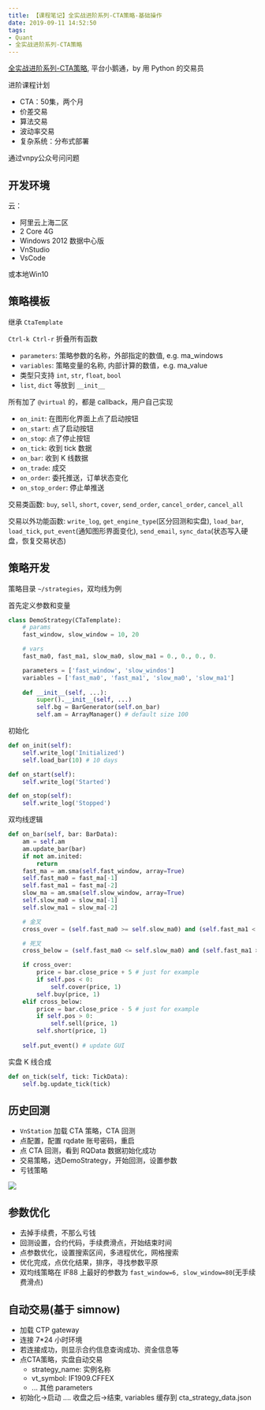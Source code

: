 ```yaml
---
title: 【课程笔记】全实战进阶系列-CTA策略-基础操作
date: 2019-09-11 14:52:50
tags:
- Quant
- 全实战进阶系列-CTA策略
---
```


[全实战进阶系列-CTA策略](https://appszu5scwd6134.h5.xiaoeknow.com/), 平台小鹅通，by 用 Python 的交易员

<!-- More -->
进阶课程计划

- CTA：50集，两个月
- 价差交易
- 算法交易
- 波动率交易
- 复杂系统：分布式部署

通过vnpy公众号问问题

## 开发环境
云：
- 阿里云上海二区
- 2 Core 4G
- Windows 2012 数据中心版
- VnStudio
- VsCode
 
或本地Win10

## 策略模板

继承 `CtaTemplate`

`Ctrl-k Ctrl-r` 折叠所有函数

- `parameters`: 策略参数的名称，外部指定的数值, e.g. ma_windows
- `variables`: 策略变量的名称, 内部计算的数值，e.g. ma_value
- 类型只支持 `int`, `str`, `float`, `bool`
- `list`, `dict` 等放到 `__init__`

所有加了 `@virtual` 的，都是 callback，用户自己实现

- `on_init`: 在图形化界面上点了启动按钮
- `on_start`: 点了启动按钮
- `on_stop`: 点了停止按钮
- `on_tick`: 收到 tick 数据
- `on_bar`: 收到 K 线数据
- `on_trade`: 成交
- `on_order`: 委托推送，订单状态变化
- `on_stop_order`: 停止单推送

交易类函数: `buy`, `sell`, `short`, `cover`, `send_order`, `cancel_order`, `cancel_all`

交易以外功能函数: `write_log`, `get_engine_type`(区分回测和实盘), `load_bar`, `load_tick`, `put_event`(通知图形界面变化), `send_email`, `sync_data`(状态写入硬盘，恢复交易状态)

## 策略开发
策略目录 `~/strategies`，双均线为例

首先定义参数和变量

``` python
class DemoStrategy(CTaTemplate):
    # params
    fast_window, slow_window = 10, 20

    # vars
    fast_ma0, fast_ma1, slow_ma0, slow_ma1 = 0., 0., 0., 0.

    parameters = ['fast_window', 'slow_windos']
    variables = ['fast_ma0', 'fast_ma1', 'slow_ma0', 'slow_ma1']
    
    def __init__(self, ...):
        super().__init__(self, ...)
        self.bg = BarGenerator(self.on_bar)
        self.am = ArrayManager() # default size 100
```

初始化
``` python
def on_init(self):
    self.write_log('Initialized')
    self.load_bar(10) # 10 days

def on_start(self):
    self.write_log('Started')

def on_stop(self):
    self.write_log('Stopped')
```

双均线逻辑
``` python
def on_bar(self, bar: BarData):
    am = self.am
    am.update_bar(bar)
    if not am.inited:
        return
    fast_ma = am.sma(self.fast_window, array=True)
    self.fast_ma0 = fast_ma[-1]
    self.fast_ma1 = fast_ma[-2]
    slow_ma = am.sma(self.slow_window, array=True)
    self.slow_ma0 = slow_ma[-1]
    self.slow_ma1 = slow_ma[-2]

    # 金叉
    cross_over = (self.fast_ma0 >= self.slow_ma0) and (self.fast_ma1 < self.slow_ma1)

    # 死叉
    cross_below = (self.fast_ma0 <= self.slow_ma0) and (self.fast_ma1 > self.slow_ma1)

    if cross_over:
        price = bar.close_price + 5 # just for example
        if self.pos < 0:
            self.cover(price, 1)
        self.buy(price, 1)
    elif cross_below:
        price = bar.close_price - 5 # just for example
        if self.pos > 0:
            self.sell(price, 1)
        self.short(price, 1)
    
    self.put_event() # update GUI
```

实盘 K 线合成
``` python
def on_tick(self, tick: TickData):
    self.bg.update_tick(tick)
```

## 历史回测

- `VnStation` 加载 CTA 策略，CTA 回测
- 点配置，配置 rqdate 账号密码，重启
- 点 CTA 回测，看到 RQData 数据初始化成功
- 交易策略，选DemoStrategy，开始回测，设置参数
- 亏钱策略

![](demo_backtesting.jpg)

## 参数优化
- 去掉手续费，不那么亏钱
- 回测设置，合约代码，手续费滑点，开始结束时间
- 点参数优化，设置搜索区间，多进程优化，网格搜索
- 优化完成，点优化结果，排序，寻找参数平原
- 双均线策略在 IF88 上最好的参数为 `fast_window=6, slow_window=80`(无手续费滑点)

## 自动交易(基于 simnow)

- 加载 CTP gateway
- 连接 7*24 小时环境
- 若连接成功，则显示合约信息查询成功、资金信息等
- 点CTA策略，实盘自动交易
  - strategy_name: 实例名称
  - vt_symbol: IF1909.CFFEX
  - ... 其他 parameters
- 初始化->启动 .... 收盘之后->结束, variables 缓存到 cta_strategy_data.json